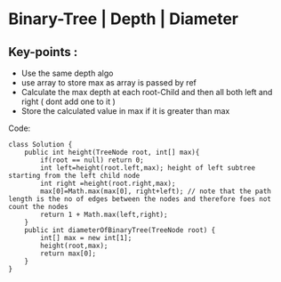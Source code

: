 # Binary-Tree | Depth | Diameter
## Key-points :
* Use the same depth algo
* use array to store max as  array is passed by ref
* Calculate the max depth at each root-Child and then all both left and right ( dont add one to it )
* Store the calculated value in max if it is greater than max

Code: 
```
class Solution {
    public int height(TreeNode root, int[] max){
        if(root == null) return 0;
        int left=height(root.left,max); height of left subtree starting from the left child node
        int right =height(root.right,max);
        max[0]=Math.max(max[0], right+left); // note that the path length is the no of edges between the nodes and therefore foes not count the nodes
        return 1 + Math.max(left,right);
    }
    public int diameterOfBinaryTree(TreeNode root) {
        int[] max = new int[1];
        height(root,max);
        return max[0];
    }
}
```
